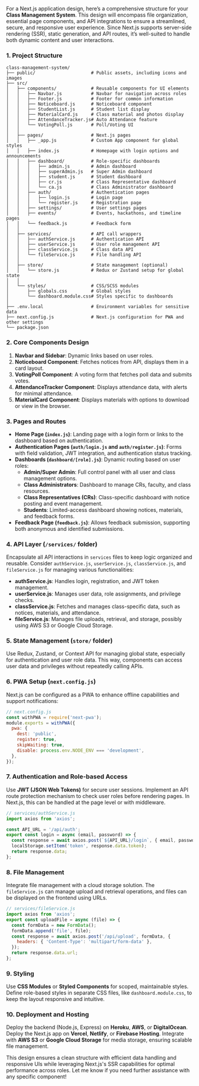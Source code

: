 For a Next.js application design, here’s a comprehensive structure for your **Class Management System**. This design will encompass file organization, essential page components, and API integrations to ensure a streamlined, secure, and responsive user experience. Since Next.js supports server-side rendering (SSR), static generation, and API routes, it’s well-suited to handle both dynamic content and user interactions.

### 1. Project Structure

```plaintext
class-management-system/
├── public/                     # Public assets, including icons and images
├── src/
│   ├── components/             # Reusable components for UI elements
│   │   ├── Navbar.js           # Navbar for navigation across roles
│   │   ├── Footer.js           # Footer for common information
│   │   ├── Noticeboard.js      # Noticeboard component
│   │   ├── StudentList.js      # Student list display
│   │   ├── MaterialCard.js     # Class material and photos display
│   │   ├── AttendanceTracker.js# Auto Attendance feature
│   │   └── VotingPoll.js       # Poll/Voting UI
│   │
│   ├── pages/                  # Next.js pages
│   │   ├── _app.js             # Custom App component for global styles
│   │   ├── index.js            # Homepage with login options and announcements
│   │   ├── dashboard/          # Role-specific dashboards
│   │   │   ├── admin.js        # Admin dashboard
│   │   │   ├── superAdmin.js   # Super Admin dashboard
│   │   │   ├── student.js      # Student dashboard
│   │   │   ├── cr.js           # Class Representative dashboard
│   │   │   └── ca.js           # Class Administrator dashboard
│   │   ├── auth/               # Authentication pages
│   │   │   ├── login.js        # Login page
│   │   │   └── register.js     # Registration page
│   │   ├── settings/           # User settings pages
│   │   ├── events/             # Events, hackathons, and timeline pages
│   │   └── feedback.js         # Feedback form
│   │
│   ├── services/               # API call wrappers
│   │   ├── authService.js      # Authentication API
│   │   ├── userService.js      # User role management API
│   │   ├── classService.js     # Class data API
│   │   └── fileService.js      # File handling API
│   │
│   ├── store/                  # State management (optional)
│   │   └── store.js            # Redux or Zustand setup for global state
│   │
│   └── styles/                 # CSS/SCSS modules
│       ├── globals.css         # Global styles
│       └── dashboard.module.css# Styles specific to dashboards
│
├── .env.local                  # Environment variables for sensitive data
├── next.config.js              # Next.js configuration for PWA and other settings
└── package.json
```

### 2. Core Components Design

1. **Navbar and Sidebar**: Dynamic links based on user roles.
2. **Noticeboard Component**: Fetches notices from API, displays them in a card layout.
3. **VotingPoll Component**: A voting form that fetches poll data and submits votes.
4. **AttendanceTracker Component**: Displays attendance data, with alerts for minimal attendance.
5. **MaterialCard Component**: Displays materials with options to download or view in the browser.

### 3. Pages and Routes

- **Home Page (`index.js`)**: Landing page with a login form or links to the dashboard based on authentication.
- **Authentication Pages (`auth/login.js` and `auth/register.js`)**: Forms with field validation, JWT integration, and authentication status tracking.
- **Dashboards (`dashboard/[role].js`)**: Dynamic routing based on user roles:
  - **Admin/Super Admin**: Full control panel with all user and class management options.
  - **Class Administrators**: Dashboard to manage CRs, faculty, and class resources.
  - **Class Representatives (CRs)**: Class-specific dashboard with notice posting and event management.
  - **Students**: Limited-access dashboard showing notices, materials, and feedback forms.
- **Feedback Page (`feedback.js`)**: Allows feedback submission, supporting both anonymous and identified submissions.

### 4. API Layer (`/services/` folder)

Encapsulate all API interactions in `services` files to keep logic organized and reusable. Consider `authService.js`, `userService.js`, `classService.js`, and `fileService.js` for managing various functionalities:

- **authService.js**: Handles login, registration, and JWT token management.
- **userService.js**: Manages user data, role assignments, and privilege checks.
- **classService.js**: Fetches and manages class-specific data, such as notices, materials, and attendance.
- **fileService.js**: Manages file uploads, retrieval, and storage, possibly using AWS S3 or Google Cloud Storage.

### 5. State Management (`store/` folder)

Use Redux, Zustand, or Context API for managing global state, especially for authentication and user role data. This way, components can access user data and privileges without repeatedly calling APIs.

### 6. PWA Setup (`next.config.js`)

Next.js can be configured as a PWA to enhance offline capabilities and support notifications:

```javascript
// next.config.js
const withPWA = require('next-pwa');
module.exports = withPWA({
  pwa: {
    dest: 'public',
    register: true,
    skipWaiting: true,
    disable: process.env.NODE_ENV === 'development',
  },
});
```

### 7. Authentication and Role-based Access

Use **JWT (JSON Web Tokens)** for secure user sessions. Implement an API route protection mechanism to check user roles before rendering pages. In Next.js, this can be handled at the page level or with middleware.

```javascript
// services/authService.js
import axios from 'axios';

const API_URL = '/api/auth';
export const login = async (email, password) => {
  const response = await axios.post(`${API_URL}/login`, { email, password });
  localStorage.setItem('token', response.data.token);
  return response.data;
};
```

### 8. File Management

Integrate file management with a cloud storage solution. The `fileService.js` can manage upload and retrieval operations, and files can be displayed on the frontend using URLs.

```javascript
// services/fileService.js
import axios from 'axios';
export const uploadFile = async (file) => {
  const formData = new FormData();
  formData.append('file', file);
  const response = await axios.post('/api/upload', formData, {
    headers: { 'Content-Type': 'multipart/form-data' },
  });
  return response.data.url;
};
```

### 9. Styling

Use **CSS Modules** or **Styled Components** for scoped, maintainable styles. Define role-based styles in separate CSS files, like `dashboard.module.css`, to keep the layout responsive and intuitive.

### 10. Deployment and Hosting

Deploy the backend (Node.js, Express) on **Heroku**, **AWS**, or **DigitalOcean**. Deploy the Next.js app on **Vercel**, **Netlify**, or **Firebase Hosting**. Integrate with **AWS S3** or **Google Cloud Storage** for media storage, ensuring scalable file management.

This design ensures a clean structure with efficient data handling and responsive UIs while leveraging Next.js's SSR capabilities for optimal performance across roles. Let me know if you need further assistance with any specific component!

